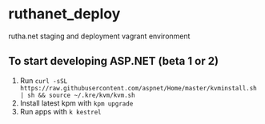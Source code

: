 # ruthanet_deploy
rutha.net staging and deployment vagrant environment


## To start developing ASP.NET (beta 1 or 2)
1. Run `curl -sSL https://raw.githubusercontent.com/aspnet/Home/master/kvminstall.sh | sh && source ~/.kre/kvm/kvm.sh`
2. Install latest kpm with `kpm upgrade`
3. Run apps with `k kestrel`

